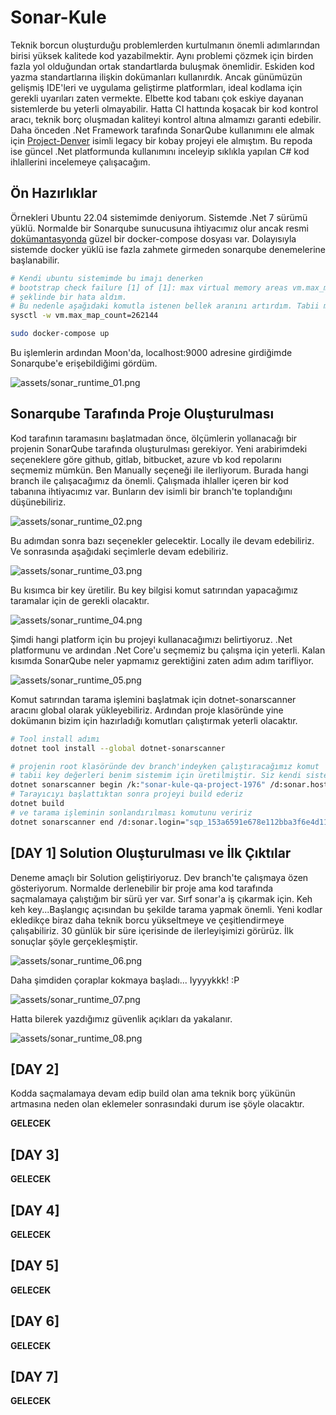 # Sonar-Kule

Teknik borcun oluşturduğu problemlerden kurtulmanın önemli adımlarından birisi yüksek kalitede kod yazabilmektir. Aynı problemi çözmek için birden fazla yol olduğundan ortak standartlarda buluşmak önemlidir. Eskiden kod yazma standartlarına ilişkin dokümanları kullanırdık. Ancak günümüzün gelişmiş IDE'leri ve uygulama geliştirme platformları, ideal kodlama için gerekli uyarıları zaten vermekte. Elbette kod tabanı çok eskiye dayanan sistemlerde bu yeterli olmayabilir. Hatta CI hattında koşacak bir kod kontrol aracı, teknik borç oluşmadan kaliteyi kontrol altına almamızı garanti edebilir. Daha önceden .Net Framework tarafında SonarQube kullanımını ele almak için [Project-Denver](https://github.com/buraksenyurt/project-denver) isimli legacy bir kobay projeyi ele almıştım. Bu repoda ise güncel .Net platformunda kullanımını inceleyip sıklıkla yapılan C# kod ihlallerini incelemeye çalışacağım.

## Ön Hazırlıklar

Örnekleri Ubuntu 22.04 sistemimde deniyorum. Sistemde .Net 7 sürümü yüklü. Normalde bir Sonarqube sunucusuna ihtiyacımız olur ancak resmi [dokümantasyonda](https://docs.sonarqube.org/9.7/setup-and-upgrade/install-the-server/) güzel bir docker-compose dosyası var. Dolayısıyla sistemde docker yüklü ise fazla zahmete girmeden sonarqube denemelerine başlanabilir.

```bash
# Kendi ubuntu sistemimde bu imajı denerken 
# bootstrap check failure [1] of [1]: max virtual memory areas vm.max_map_count [65530] is too low, increase to at least [262144]
# şeklinde bir hata aldım.
# Bu nedenle aşağıdaki komutla istenen bellek aranını artırdım. Tabii makinenin fanı biraz bağırmaya başladı :D
sysctl -w vm.max_map_count=262144

sudo docker-compose up
```

Bu işlemlerin ardından Moon'da, localhost:9000 adresine girdiğimde Sonarqube'e erişebildiğimi gördüm.

![assets/sonar_runtime_01.png](assets/sonar_runtime_01.png)

## Sonarqube Tarafında Proje Oluşturulması

Kod tarafının taramasını başlatmadan önce, ölçümlerin yollanacağı bir projenin SonarQube tarafında oluşturulması gerekiyor. Yeni arabirimdeki seçeneklere göre github, gitlab, bitbucket, azure vb kod repolarını seçmemiz mümkün. Ben Manually seçeneği ile ilerliyorum. Burada hangi branch ile çalışacağımız da önemli. Çalışmada ihlaller içeren bir kod tabanına ihtiyacımız var. Bunların dev isimli bir branch'te toplandığını düşünebiliriz.

![assets/sonar_runtime_02.png](assets/sonar_runtime_02.png)

Bu adımdan sonra bazı seçenekler gelecektir. Locally ile devam edebiliriz. Ve sonrasında aşağıdaki seçimlerle devam edebiliriz.

![assets/sonar_runtime_03.png](assets/sonar_runtime_03.png)

Bu kısımca bir key üretilir. Bu key bilgisi komut satırından yapacağımız taramalar için de gerekli olacaktır.

![assets/sonar_runtime_04.png](assets/sonar_runtime_04.png)

Şimdi hangi platform için bu projeyi kullanacağımızı belirtiyoruz. .Net platformunu ve ardından .Net Core'u seçmemiz bu çalışma için yeterli. Kalan kısımda SonarQube neler yapmamız gerektiğini zaten adım adım tarifliyor.

![assets/sonar_runtime_05.png](assets/sonar_runtime_05.png)

Komut satırından tarama işlemini başlatmak için dotnet-sonarscanner aracını global olarak yükleyebiliriz. Ardından proje klasöründe yine dokümanın bizim için hazırladığı komutları çalıştırmak yeterli olacaktır.

```bash
# Tool install adımı
dotnet tool install --global dotnet-sonarscanner

# projenin root klasöründe dev branch'indeyken çalıştıracağımız komut
# tabii key değerleri benim sistemim için üretilmiştir. Siz kendi sisteminizde üretilen proje adı ve key değerlerini kullanmalısınız.
dotnet sonarscanner begin /k:"sonar-kule-qa-project-1976" /d:sonar.host.url="http://localhost:9000"  /d:sonar.login="sqp_153a6591e678e112bba3f6e4d11c7d7bd0643df5"
# Tarayıcıyı başlattıktan sonra projeyi build ederiz
dotnet build
# ve tarama işleminin sonlandırılması komutunu veririz
dotnet sonarscanner end /d:sonar.login="sqp_153a6591e678e112bba3f6e4d11c7d7bd0643df5"
```

## [DAY 1] Solution Oluşturulması ve İlk Çıktılar

Deneme amaçlı bir Solution geliştiriyoruz. Dev branch'te çalışmaya özen gösteriyorum. Normalde derlenebilir bir proje ama kod tarafında saçmalamaya çalıştığım bir sürü yer var. Sırf sonar'a iş çıkarmak için. Keh keh key...Başlangıç açısından bu şekilde tarama yapmak önemli. Yeni kodlar ekledikçe biraz daha teknik borcu yükseltmeye ve çeşitlendirmeye çalışabiliriz. 30 günlük bir süre içerisinde de ilerleyişimizi görürüz. İlk sonuçlar şöyle gerçekleşmiştir.

![assets/sonar_runtime_06.png](assets/sonar_runtime_06.png)

Daha şimdiden çoraplar kokmaya başladı... Iyyyykkk! :P

![assets/sonar_runtime_07.png](assets/sonar_runtime_07.png)

Hatta bilerek yazdığımız güvenlik açıkları da yakalanır.

![assets/sonar_runtime_08.png](assets/sonar_runtime_08.png)

## [DAY 2]

Kodda saçmalamaya devam edip build olan ama teknik borç yükünün artmasına neden olan eklemeler sonrasındaki durum ise şöyle olacaktır.

__GELECEK__

## [DAY 3]

__GELECEK__

## [DAY 4]

__GELECEK__

## [DAY 5]

__GELECEK__

## [DAY 6]

__GELECEK__

## [DAY 7]

__GELECEK__